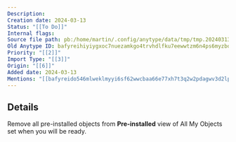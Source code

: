 ```yaml
---
Description: 
Creation date: 2024-03-13
Status: "[[To Do]]"
Internal flags:
Source file path: pb:/home/martin/.config/anytype/data/tmp/tmp.20240313.181303.42.zip/bafyreihiyiygxoc7nuezamkgo4trvhdlfku7eewwtzm6n4ps6myzbqtr3u.pb
Old Anytype ID: bafyreihiyiygxoc7nuezamkgo4trvhdlfku7eewwtzm6n4ps6myzbqtr3u
Priority: "[[2]]"
Import Type: "[[3]]"
Origin: "[[6]]"
Added date: 2024-03-13
Mentions: "[[bafyreido546mlweklmyyi6sf62wwcbaa66e77xh7t3q2w2pdagwv3d2lpe]]"
---
```


## Details 

Remove all pre-installed objects from **Pre-installed** view of All My Objects set when you will be ready.


